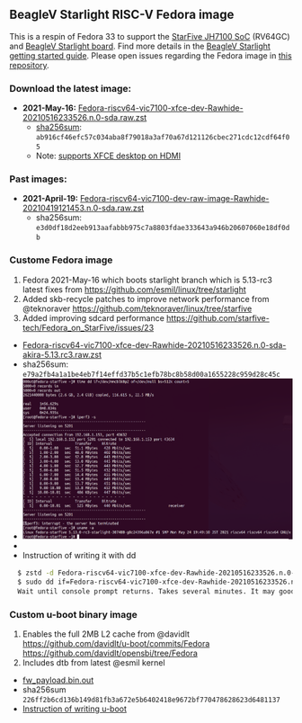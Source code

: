 ## BeagleV Starlight RISC-V Fedora image
This is a respin of Fedora 33 to support the [StarFive JH7100 SoC](https://github.com/starfive-tech/beaglev_doc/blob/main/JH7100%20Data%20Sheet%20V01.01.04-EN%20(4-21-2021).pdf) (RV64GC) and [BeagleV Starlight board](https://github.com/beagleboard/beaglev-starlight).  Find more details in the [BeagleV Starlight getting started guide](https://wiki.seeedstudio.com/BeagleV-Getting-Started/).  Please open issues regarding the Fedora image in [this repository](https://github.com/starfive-tech/beaglev_fedora/issues).

### Download the latest image: 
* **2021-May-16:** [Fedora-riscv64-vic7100-xfce-dev-Rawhide-20210516233526.n.0-sda.raw.zst](https://files.beagle.cc/file/beagleboard-public-2021/images/Fedora-riscv64-vic7100-xfce-dev-Rawhide-20210516233526.n.0-sda.raw.zst)
  * [sha256sum](https://files.beagle.cc/file/beagleboard-public-2021/images/Fedora-riscv64-vic7100-xfce-dev-Rawhide-20210516233526.n.0-sda.raw.zst.sha256sum): `ab916cf46efc57c034aba8f79018a3af70a67d121126cbec271cdc12cdf64f05`
  * Note: [supports XFCE desktop on HDMI](https://github.com/starfive-tech/Fedora_on_StarFive/issues/22#issuecomment-841719888)


### Past images:
* **2021-April-19:** [Fedora-riscv64-vic7100-dev-raw-image-Rawhide-20210419121453.n.0-sda.raw.zst](https://files.beagle.cc/file/beagleboard-public-2021/images/Fedora-riscv64-vic7100-dev-raw-image-Rawhide-20210419121453.n.0-sda.raw.zst)
  * sha256sum: `e3d0df18d2eeb913aafabbb975c7a8803fdae333643a946b20607060e18df0db`


### Custome Fedora image
  1. Fedora 2021-May-16 which boots starlight branch which is 5.13-rc3 latest fixes from https://github.com/esmil/linux/tree/starlight
  2. Added skb-recycle patches to improve network performance from @teknoraver https://github.com/teknoraver/linux/tree/starfive
  3. Added improving sdcard performance https://github.com/starfive-tech/Fedora_on_StarFive/issues/23
* [Fedora-riscv64-vic7100-xfce-dev-Rawhide-20210516233526.n.0-sda-akira-5.13.rc3.raw.zst](https://drive.google.com/file/d/1CZZHLOEJ1_PLJc0o0lGt8Vl6fuwBUcFc/view?usp=sharing)
* sha256sum: `e79a2fb4a1a1be4eb7f14effd37b5c1efb78bc8b58d00a1655228c959d28c45c`
* ![](./img/fedora-5.13.0.rc3-8c2439.png)
*  
* Instruction of writing it with dd
```sh
  $ zstd -d Fedora-riscv64-vic7100-xfce-dev-Rawhide-20210516233526.n.0-sda*.zst
  $ sudo dd if=Fedora-riscv64-vic7100-xfce-dev-Rawhide-20210516233526.n.0-sda*.raw of=/dev/location_of_sd bs=4M conv=fsync
  Wait until console prompt returns. Takes several minutes. It may good to whach dd to finish with `sudo iotop`.
```

### Custom u-boot binary image
  1. Enables the full 2MB L2 cache from @davidlt https://github.com/davidlt/u-boot/commits/Fedora https://github.com/davidlt/opensbi/tree/Fedora
  2. Includes dtb from latest @esmil kernel
* [fw_payload.bin.out](https://drive.google.com/file/d/1CZZHLOEJ1_PLJc0o0lGt8Vl6fuwBUcFc/view?usp=sharing)
* sha256sum `226ff2b6cd136b149d81fb3a672e5b6402418e9672bf770478628623d6481137`
* [Instruction of writing u-boot](
https://wiki.seeedstudio.com/BeagleV-Make-File-System-Compile-uboot-Kernal/#flash-uboot)
